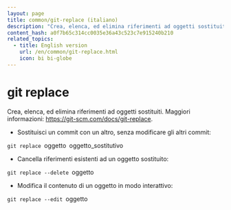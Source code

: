 ```yaml
---
layout: page
title: common/git-replace (italiano)
description: "Crea, elenca, ed elimina riferimenti ad oggetti sostituiti."
content_hash: a0f7b65c314cc0035e36a43c523c7e915240b210
related_topics:
  - title: English version
    url: /en/common/git-replace.html
    icon: bi bi-globe
---
```

# git replace

Crea, elenca, ed elimina riferimenti ad oggetti sostituiti.
Maggiori informazioni: <https://git-scm.com/docs/git-replace>.

- Sostituisci un commit con un altro, senza modificare gli altri commit:

`git replace `<span class="tldr-var badge badge-pill bg-dark-lm bg-white-dm text-white-lm text-dark-dm font-weight-bold">oggetto</span>` `<span class="tldr-var badge badge-pill bg-dark-lm bg-white-dm text-white-lm text-dark-dm font-weight-bold">oggetto_sostitutivo</span>

- Cancella riferimenti esistenti ad un oggetto sostituito:

`git replace --delete `<span class="tldr-var badge badge-pill bg-dark-lm bg-white-dm text-white-lm text-dark-dm font-weight-bold">oggetto</span>

- Modifica il contenuto di un oggetto in modo interattivo:

`git replace --edit `<span class="tldr-var badge badge-pill bg-dark-lm bg-white-dm text-white-lm text-dark-dm font-weight-bold">oggetto</span>
